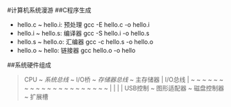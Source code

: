 #计算机系统漫游
##C程序生成
* hello.c ~ hello.i: 预处理 gcc -E hello.c -o hello.i
* hello.i ~ hello.s: 编译器 gcc -S hello.i -o hello.s
* hello.s ~ hello.o: 汇编器 gcc -c hello.s -o hello.o
* hello.o ~ hello:   链接器 gcc hello.o -o hello

##系统硬件组成
> CPU ~ _系统总线_ ~ I/O桥 ~ _存储器总线_ ~ 主存储器
>                   |
>                  I/O总线
>                   |
> ~ ~ ~ ~ ~ ~ ~ ~ ~ ~ ~ ~ ~ ~ ~ ~ ~ ~ ~ ~ ~
>    |           |            |         |
> USB控制 ~ 图形适配器 ~ 磁盘控制器 ~ 扩展槽

